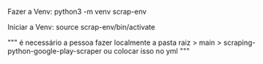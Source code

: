  
Fazer a Venv:
python3 -m venv scrap-env

Iniciar a Venv:
source scrap-env/bin/activate

"""
é necessário a pessoa fazer localmente a pasta raiz > main > scraping-python-google-play-scraper
ou
colocar isso no yml
"""
